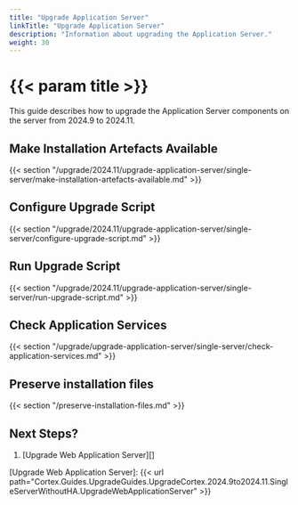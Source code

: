 ```yaml
---
title: "Upgrade Application Server"
linkTitle: "Upgrade Application Server"
description: "Information about upgrading the Application Server."
weight: 30
---
```


# {{< param title >}}

This guide describes how to upgrade the Application Server components on the server from 2024.9 to 2024.11.

## Make Installation Artefacts Available

{{< section "/upgrade/2024.11/upgrade-application-server/single-server/make-installation-artefacts-available.md" >}}

## Configure Upgrade Script

{{< section "/upgrade/2024.11/upgrade-application-server/single-server/configure-upgrade-script.md" >}}

## Run Upgrade Script

{{< section "/upgrade/2024.11/upgrade-application-server/single-server/run-upgrade-script.md" >}}

## Check Application Services

{{< section "/upgrade/upgrade-application-server/single-server/check-application-services.md" >}}

## Preserve installation files

{{< section "/preserve-installation-files.md" >}}

## Next Steps?

1. [Upgrade Web Application Server][]

[Upgrade Web Application Server]: {{< url path="Cortex.Guides.UpgradeGuides.UpgradeCortex.2024.9to2024.11.SingleServerWithoutHA.UpgradeWebApplicationServer" >}}

